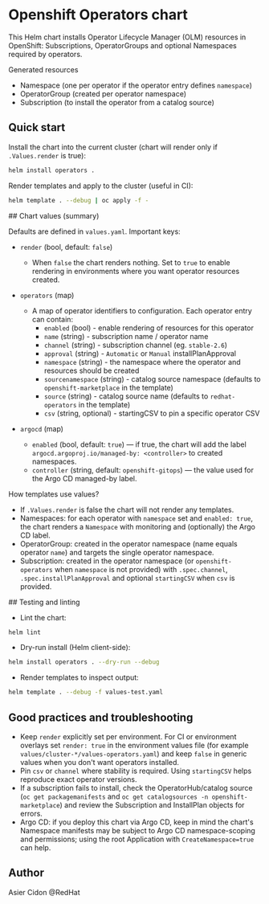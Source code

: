 # Openshift Operators chart

This Helm chart installs Operator Lifecycle Manager (OLM) resources in OpenShift: Subscriptions, OperatorGroups and optional Namespaces required by operators.

Generated resources
- Namespace (one per operator if the operator entry defines `namespace`)
- OperatorGroup (created per operator namespace)
- Subscription (to install the operator from a catalog source)

## Quick start

Install the chart into the current cluster (chart will render only if `.Values.render` is true):

```bash
helm install operators .
```

Render templates and apply to the cluster (useful in CI):

```bash
helm template . --debug | oc apply -f -
```

## Chart values (summary)

Defaults are defined in `values.yaml`. Important keys:

- `render` (bool, default: `false`)
	- When `false` the chart renders nothing. Set to `true` to enable rendering in environments where you want operator resources created.

- `operators` (map)
	- A map of operator identifiers to configuration. Each operator entry can contain:
		- `enabled` (bool) - enable rendering of resources for this operator
		- `name` (string) - subscription name / operator name
		- `channel` (string) - subscription channel (eg. `stable-2.6`)
		- `approval` (string) - `Automatic` or `Manual` installPlanApproval
		- `namespace` (string) - the namespace where the operator and resources should be created
		- `sourcenamespace` (string) - catalog source namespace (defaults to `openshift-marketplace` in the template)
		- `source` (string) - catalog source name (defaults to `redhat-operators` in the template)
		- `csv` (string, optional) - startingCSV to pin a specific operator CSV

- `argocd` (map)
	- `enabled` (bool, default: `true`) — if true, the chart will add the label `argocd.argoproj.io/managed-by: <controller>` to created namespaces.
	- `controller` (string, default: `openshift-gitops`) — the value used for the Argo CD managed-by label.

How templates use values?

- If `.Values.render` is false the chart will not render any templates.
- Namespaces: for each operator with `namespace` set and `enabled: true`, the chart renders a `Namespace` with monitoring and (optionally) the Argo CD label.
- OperatorGroup: created in the operator namespace (name equals operator `name`) and targets the single operator namespace.
- Subscription: created in the operator namespace (or `openshift-operators` when `namespace` is not provided) with `.spec.channel`, `.spec.installPlanApproval` and optional `startingCSV` when `csv` is provided.

## Testing and linting

- Lint the chart:

```bash
helm lint
```

- Dry-run install (Helm client-side):

```bash
helm install operators . --dry-run --debug
```

- Render templates to inspect output:

```bash
helm template . --debug -f values-test.yaml
```

## Good practices and troubleshooting

- Keep `render` explicitly set per environment. For CI or environment overlays set `render: true` in the environment values file (for example `values/cluster-*/values-operators.yaml`) and keep `false` in generic values when you don't want operators installed.
- Pin `csv` or `channel` where stability is required. Using `startingCSV` helps reproduce exact operator versions.
- If a subscription fails to install, check the OperatorHub/catalog source (`oc get packagemanifests` and `oc get catalogsources -n openshift-marketplace`) and review the Subscription and InstallPlan objects for errors.
- Argo CD: if you deploy this chart via Argo CD, keep in mind the chart's Namespace manifests may be subject to Argo CD namespace-scoping and permissions; using the root Application with `CreateNamespace=true` can help.

## Author

Asier Cidon @RedHat
